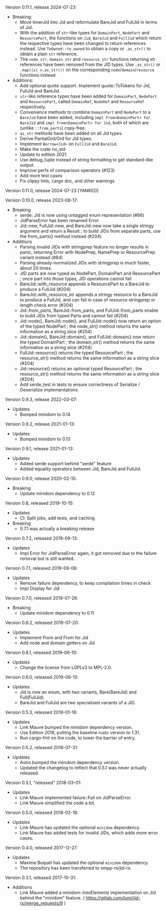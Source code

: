 Version 0.11.1, release 2024-07-23:
  * Breaking:
    - Move InnerJid into Jid and reformulate BareJid and FullJid in terms of
      Jid.
    - With the addition of `str`-like types for `DomainPart`, `NodePart` and
      `ResourcePart`, the functions on `Jid`, `BareJid` and `FullJid` which
      return the respective types have been changed to return references
      instead. Use `ToOwned::to_owned` to obtain a copy or `.as_str()` to
      obtain a plain `str` reference.
    - The `node_str`, `domain_str` and `resource_str` functions returning str
      references have been removed from the JID types. Use `.as_str()` or
      `.map(|x| x.as_str())` on the corresponding `node`/`domain`/`resource`
      functions instead.
  * Additions:
    - Add optional quote support. Implement quote::ToTokens for Jid, FullJid
      and BareJid.
    - `str`-like reference types have been added for `DomainPart`, `NodePart`
      and `ResourcePart`, called `DomainRef`, `NodeRef` and `ResourceRef`
      respectively.
    - Convenience methods to combine `DomainPart` and `NodePart` to a
      `BareJid` have been added, including
      `impl From<DomainPart> for BareJid` and
      `impl From<DomainPart> for Jid`, both of which are (unlike
      `::from_parts`) copy-free.
    - `as_str` methods have been added on all Jid types.
    - Derive PartialOrd/Ord for Jid types.
    - Implement `Borrow<Jid>` on `FullJid` and `BareJid`.
    - Make the crate no_std
    - Update to edition 2021.
    - Use debug_tuple instead of string formatting to get standard-like
      output.
    - Improve perfs of comparison operators (#123)
    - Add more test cases
    - Fix clippy lints, cargo doc, and other warnings

Version 0.11.0, release 2024-07-23 [YANKED]

Version 0.10.0, release 2023-08-17:
  * Breaking
    - serde: Jid is now using untagged enum representation (#66)
    - JidParseError has been renamed Error
    - Jid::new, FullJid::new, and BareJid::new now take a single stringy argument and return a Result ;
    to build JIDs from separate parts, use the from_parts() method instead (#204)
  * Additions
    - Parsing invalid JIDs with stringprep feature no longer results in panic,
    returning Error with NodePrep, NamePrep or ResourcePrep variant instead (#84)
    - Parsing already-normalized JIDs with stringprep is much faster, about 20 times.
    - JID parts are now typed as NodePart, DomainPart and ResourcePart ; once part into those types,
    JID operations cannot fail
    - BareJid::with_resource appends a ResourcePart to a BareJid to produce a FullJid (#204)
    - BareJid::with_resource_str appends a stringy resource to a BareJid to produce a FullJid, and can fail
    in case of resource stringprep or length check error (#204)
    - Jid::from_parts, BareJid::from_parts, and FullJid::from_parts enable to build JIDs from typed Parts
    and cannot fail (#204)
    - Jid::node(), BareJid::node(), and FullJid::node() now return an option of the typed NodePart ; the
    node_str() method returns the same information as a string slice (#204)
    - Jid::domain(), BareJid::domain(), and FullJid::domain() now return the typed DomainPart ; the
    domain_str() method returns the same information as a string slice (#204)
    - FullJid::resource() returns the typed ResourcePart ; the resource_str() method returns the same
    information as a string slice (#204)
    - Jid::resource() returns an optional typed ResourcePart ; the resource_str() method returns the same
    information as a string slice (#204)
    - Add serde_test in tests to ensure correctness of Serialize / Deserialize implementations.

Version 0.9.3, release 2022-03-07:
  * Updates
    - Bumped minidom to 0.14

Version 0.9.2, release 2021-01-13:
  * Updates
    - Bumped minidom to 0.13

Version 0.9.1, release 2021-01-13:
  * Updates
    - Added serde support behind "serde" feature
    - Added equality operators between Jid, BareJid and FullJid.

Version 0.9.0, release 2020-02-15:
  * Breaking
    - Update minidom dependency to 0.12

Version 0.8, released 2019-10-15:
  * Updates
    - CI: Split jobs, add tests, and caching
  * Breaking
    - 0.7.1 was actually a breaking release

Version 0.7.2, released 2019-09-13:
  * Updates
    - Impl Error for JidParseError again, it got removed due to the failure removal but is still wanted.

Version 0.7.1, released 2019-09-06:
  * Updates
    - Remove failure dependency, to keep compilation times in check
    - Impl Display for Jid

Version 0.7.0, released 2019-07-26:
  * Breaking
    - Update minidom dependency to 0.11

Version 0.6.2, released 2019-07-20:
  * Updates
    - Implement From<BareJid> and From<FullJid> for Jid
    - Add node and domain getters on Jid

Version 0.6.1, released 2019-06-10:
  * Updates
    - Change the license from LGPLv3 to MPL-2.0.

Version 0.6.0, released 2019-06-10:
  * Updates
    - Jid is now an enum, with two variants, Bare(BareJid) and Full(FullJid).
    - BareJid and FullJid are two specialised variants of a JID.

Version 0.5.3, released 2019-01-16:
  * Updates
    - Link Mauve bumped the minidom dependency version.
    - Use Edition 2018, putting the baseline rustc version to 1.31.
    - Run cargo-fmt on the code, to lower the barrier of entry.

Version 0.5.2, released 2018-07-31:
  * Updates
    - Astro bumped the minidom dependency version.
    - Updated the changelog to reflect that 0.5.1 was never actually released.

Version 0.5.1, "released" 2018-03-01:
  * Updates
    - Link Mauve implemented failure::Fail on JidParseError.
    - Link Mauve simplified the code a bit.

Version 0.5.0, released 2018-02-18:
  * Updates
    - Link Mauve has updated the optional `minidom` dependency.
    - Link Mauve has added tests for invalid JIDs, which adds more error cases.

Version 0.4.0, released 2017-12-27:
  * Updates
    - Maxime Buquet has updated the optional `minidom` dependency.
    - The repository has been transferred to xmpp-rs/jid-rs.

Version 0.3.1, released 2017-10-31:
  * Additions
    - Link Mauve added a minidom::IntoElements implementation on Jid behind the "minidom" feature. ( https://gitlab.com/lumi/jid-rs/merge_requests/9 )

